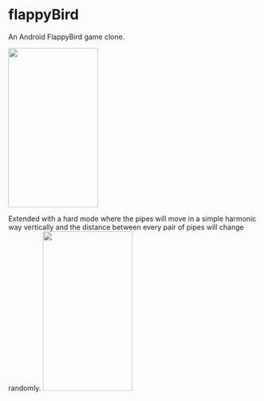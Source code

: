 # flappyBird
An Android FlappyBird game clone.
   
<img width="180" height="320" src="https://github.com/xcq970109/flappyBird/blob/master/gif/normal.gif"/>

Extended with a hard mode where the pipes will move in a simple harmonic way vertically and the distance between every pair of pipes will change randomly.
<img width="180" height="320" src="https://github.com/xcq970109/flappyBird/blob/master/gif/hard.gif"/>

